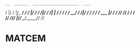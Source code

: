     __  ______  ____________________  ___
   /  |/  /   |/_  __/ ____/ ____/  |/  /
  / /|_/ / /| | / / / /   / __/ / /|_/ / 
 / /  / / ___ |/ / / /___/ /___/ /  / /  
/_/  /_/_/  |_/_/  \____/_____/_/  /_/   
                                         


MATCEM
======

